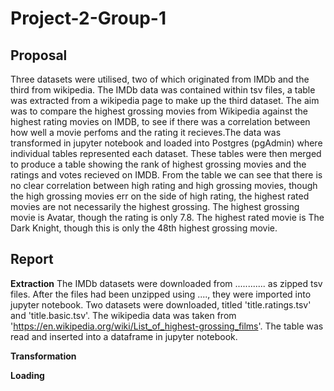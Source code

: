 # Project-2-Group-1

## Proposal

Three datasets were utilised, two of which originated from IMDb and the third from wikipedia. The IMDb data was contained within tsv files, a table was extracted from a wikipedia page to make up the third dataset. The aim was to compare the highest grossing movies from Wikipedia against the highest rating movies on IMDB, to see if there was a correlation between how well a movie perfoms and the rating it recieves.The data was transformed in jupyter notebook and loaded into Postgres (pgAdmin) where individual tables represented each dataset. These tables were then merged to produce a table showing the rank of highest grossing movies and the ratings and votes recieved on IMDB.
From the table we can see that there is no clear correlation between high rating and high grossing movies, though the high grossing movies err on the side of high rating, the highest rated movies are not necessarily the highest grossing. The highest grossing movie is Avatar, though the rating is only 7.8. The highest rated movie is The Dark Knight, though this is only the 48th highest grossing movie. 

## Report
**Extraction**
The IMDb datasets were downloaded from ............ as zipped tsv files. After the files had been unzipped using ...., they were imported into jupyter notebook. Two datasets were downloaded, titled 'title.ratings.tsv' and 'title.basic.tsv'.
The wikipedia data was taken from 'https://en.wikipedia.org/wiki/List_of_highest-grossing_films'. The table was read and inserted into a dataframe in jupyter notebook.

**Transformation**

**Loading**
